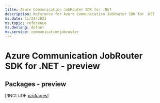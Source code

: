 ```yaml
---
title: Azure Communication JobRouter SDK for .NET
description: Reference for Azure Communication JobRouter SDK for .NET
ms.date: 11/24/2023
ms.topic: reference
ms.devlang: dotnet
ms.service: communicationjobrouter
---
```

# Azure Communication JobRouter SDK for .NET - preview
## Packages - preview
[!INCLUDE [packages](communication-jobrouter-index.md)]